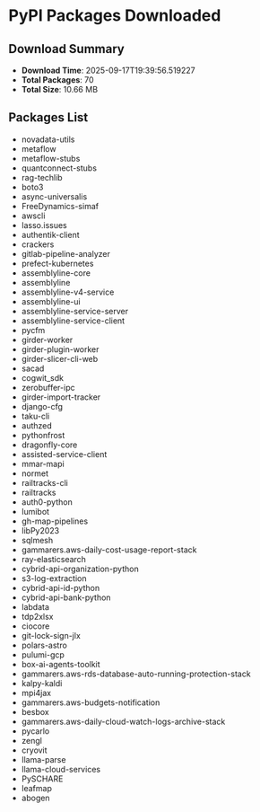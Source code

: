 # PyPI Packages Downloaded

## Download Summary
- **Download Time**: 2025-09-17T19:39:56.519227
- **Total Packages**: 70
- **Total Size**: 10.66 MB

## Packages List
- novadata-utils
- metaflow
- metaflow-stubs
- quantconnect-stubs
- rag-techlib
- boto3
- async-universalis
- FreeDynamics-simaf
- awscli
- lasso.issues
- authentik-client
- crackers
- gitlab-pipeline-analyzer
- prefect-kubernetes
- assemblyline-core
- assemblyline
- assemblyline-v4-service
- assemblyline-ui
- assemblyline-service-server
- assemblyline-service-client
- pycfm
- girder-worker
- girder-plugin-worker
- girder-slicer-cli-web
- sacad
- cogwit_sdk
- zerobuffer-ipc
- girder-import-tracker
- django-cfg
- taku-cli
- authzed
- pythonfrost
- dragonfly-core
- assisted-service-client
- mmar-mapi
- normet
- railtracks-cli
- railtracks
- auth0-python
- lumibot
- gh-map-pipelines
- libPy2023
- sqlmesh
- gammarers.aws-daily-cost-usage-report-stack
- ray-elasticsearch
- cybrid-api-organization-python
- s3-log-extraction
- cybrid-api-id-python
- cybrid-api-bank-python
- labdata
- tdp2xlsx
- ciocore
- git-lock-sign-jlx
- polars-astro
- pulumi-gcp
- box-ai-agents-toolkit
- gammarers.aws-rds-database-auto-running-protection-stack
- kalpy-kaldi
- mpi4jax
- gammarers.aws-budgets-notification
- besbox
- gammarers.aws-daily-cloud-watch-logs-archive-stack
- pycarlo
- zengl
- cryovit
- llama-parse
- llama-cloud-services
- PySCHARE
- leafmap
- abogen
